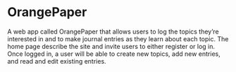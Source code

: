 # OrangePaper
A web app called OrangePaper that allows users to
log the topics they’re interested in and to make journal entries
as they learn about each topic. The home page
describe the site and invite users to either register or log
in. Once logged in, a user will be able to create new topics,
add new entries, and read and edit existing entries.

